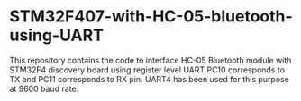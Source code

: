 # STM32F407-with-HC-05-bluetooth-using-UART
This repository contains the code to interface HC-05 Bluetooth module with STM32F4 discovery board using register level UART
PC10 corresponds to TX and PC11 corresponds to RX pin. UART4 has been used for this purpose at 9600 baud rate.
